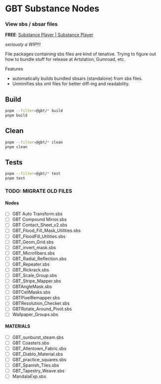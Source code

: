 # GBT Substance Nodes

### View sbs / sbsar files

**FREE**: [Substance Player | Substance Player](https://substance3d.adobe.com/documentation/sp31/substance-player-2294742.html)

_seriously a WIP!!!_

File packages containing sbs files are kind of tenative. Trying to figure out how to bundle stuff for release at Artstation, Gumroad, etc.

Features

-   automatically builds bundled sbsars (standalone) from sbs files.
-   Unminifies sbs xml files for better diff-ing and readability.

## Build

```sh
pnpm --filter=@gbt/* build
pnpm build
```

## Clean

```sh
pnpm --filter=@gbt/* clean
pnpm clean
```

## Tests

```sh
pnpm --filter=@gbt/* test
pnpm test
```

### TODO: MIGRATE OLD FILES

#### Nodes

-   [ ] GBT Auto Transform.sbs
-   [ ] GBT Compound Mirror.sbs
-   [ ] GBT Contact_Sheet_v2.sbs
-   [ ] GBT_Flood_Fill_Mask_Utilities.sbs
-   [ ] GBT_FloodFill_Utilities.sbs
-   [ ] GBT_Geom_Grid.sbs
-   [ ] GBT_invert_mask.sbs
-   [ ] GBT_Microfibers.sbs
-   [ ] GBT_Radial_Reflection.sbs
-   [ ] GBT_Repeater.sbs
-   [ ] GBT_Rickrack.sbs
-   [ ] GBT_Scale_Group.sbs
-   [ ] GBT_Stripe_Mapper.sbs
-   [ ] GBTAngleMask.sbs
-   [ ] GBTCellMasks.sbs
-   [ ] GBTPixelRemapper.sbs
-   [ ] GBTResolution_Checker.sbs
-   [ ] GBTRotate_Around_Pivot.sbs
-   [ ] Wallpaper_Groups.sbs

#### MATERIALS

-   [ ] GBT_sunburst_steam.sbs
-   [ ] GBT Coasters.sbs
-   [ ] GBT_Allentown_Fabric.sbs
-   [ ] GBT_Diablo_Material.sbs
-   [ ] GBT_practice_squares.sbs
-   [ ] GBT_Spanish_Tiles.sbs
-   [ ] GBT_Tapestry_Weave.sbs
-   [ ] Mandala*Exp*.sbs

